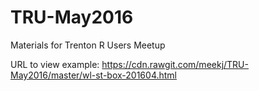 # TRU-May2016
Materials for Trenton R Users Meetup

URL to view example: https://cdn.rawgit.com/meekj/TRU-May2016/master/wl-st-box-201604.html

